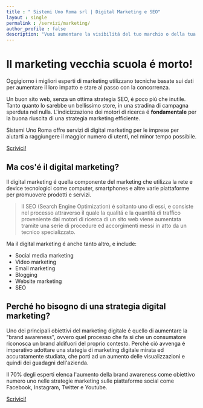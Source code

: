 ```yaml
---
title : " Sistemi Uno Roma srl | Digital Marketing e SEO"
layout : single
permalink : /servizi/marketing/
author_profile : false
description: "Vuoi aumentare la visibilitá del tuo marchio o della tua attivitá? La divisione marketing e SEO di Sistemi Uno Roma puó aiutarti a decollare!"
---
```

# Il marketing vecchia scuola é morto!

Oggigiorno i migliori esperti di marketing utilizzano tecniche basate sui dati per aumentare il loro impatto e stare al passo con la concorrenza. 

Un buon sito web, senza un ottima strategia SEO, é poco piú che inutile. Tanto quanto lo sarebbe un bellissimo store, in una stradina di campagna sperduta nel nulla. L'indicizzazione dei motori di ricerca é **fondamentale** per la buona riuscita di una strategia marketing efficiente. 

Sistemi Uno Roma offre servizi di digital marketing per le imprese per aiutarti a raggiungere il maggior numero di utenti, nel minor tempo possibile.

<a href="mailto:marketing@s1r.it" class="btn btn--primary">Scrivici!</a>

## Ma cos'é il digital marketing? 

Il digital marketing é quella componente del marketing che utilizza la rete e device tecnologici come computer, smartphones e altre varie piattaforme per promuovere prodotti e servizi. 

>Il SEO (Search Engine Optimization) é soltanto uno di essi, e consiste nel processo attraverso il quale la qualitá e la quantitá di traffico proveniente dai motori di ricerca di un sito web viene aumentata tramite una serie di procedure ed accorgimenti messi in atto da un tecnico specializzato. 

Ma il digital marketing é anche tanto altro, e include: 

- Social media marketing
- Video marketing
- Email marketing
- Blogging
- Website marketing
- SEO

## Perché ho bisogno di una strategia digital marketing?

Uno dei principali obiettivi del marketing digitale é quello di aumentare la "brand awareness", ovvero quel processo che fa si che un consumatore riconosca un brand aldifuori del proprio contesto. Perché ció avvenga é imperativo adottare una stategia di marketing digitale mirata ed accuratamente studiata, che porti ad un aumento delle visualizzazioni e quindi dei guadagni dell'azienda. 

Il 70% degli esperti elenca l'aumento della brand awareness come obiettivo numero uno nelle strategie marketing sulle piattaforme social come Facebook, Instagram, Twitter e Youtube. 


<a href="mailto:marketing@s1r.it" class="btn btn--primary">Scrivici!</a>

